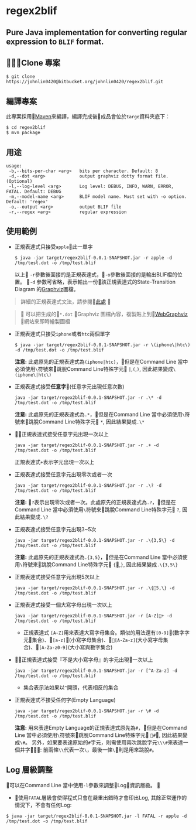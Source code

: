 regex2blif
=============

Pure Java implementation for converting regular expression to `BLIF` format.
-------------

## Clone 專案
```
$ git clone https://johnlin0420@bitbucket.org/johnlin0420/regex2blif.git
```

## 編譯專案
此專案採用[Maven](https://maven.apache.org/)來編譯，編譯完成後成品會位於`targe`資料夾底下：
```
$ cd regex2blif
$ mvn package
```

## 用途
```
usage: 
 -b,--bits-per-char <arg>   bits per character. Default: 8
 -d,--dot <arg>             output graphviz dotty format file. (Optional)
 -l,--log-level <arg>       Log level: DEBUG, INFO, WARN, ERROR, FATAL. Default: DEBUG
 -m,--model-name <arg>      BLIF model name. Must set with -o option. Default: 'regex'
 -o,--output <arg>          output BLIF file
 -r,--regex <arg>           regular expression
```

## 使用範例
* 正規表達式只接受`apple`此一單字
    ```
    $ java -jar target/regex2blif-0.0.1-SNAPSHOT.jar -r apple -d /tmp/test.dot -o /tmp/test.blif
    ```
    以上 `-r`參數後面接的是正規表達式，`-o`參數後面接的是輸出BLIF檔的位置。 `-d` 參數可省略，表示輸出一份該正規表達式的State-Transition Diagram 的[Graphviz](http://www.graphviz.org/)圖檔。

 > 詳細的正規表達式文法，請參閱[此處](http://www.brics.dk/automaton/doc/index.html)
 

 > 可以把生成的`*.dot` Graphviz 圖檔內容，複製貼上到[WebGraphviz](http://www.webgraphviz.com/) 網站來即時繪製圖檔


* 正規表達式只接受`iphone`或者`htc`兩個單字
    ```
    $ java -jar target/regex2blif-0.0.1-SNAPSHOT.jar -r \(iphone\|htc\) -d /tmp/test.dot -o /tmp/test.blif
    ```
    
    **注意:** 此處原先的正規表達式為`(iphone|htc)`，但是在Command Line 當中必須使用`\`符號來跳脫Command Line特殊字元 `|`,`(`,`)`, 因此結果變成`\(iphone\|htc\)`

* 正規表達式接受**任意字**(任意字元出現任意次數)
    ```
    java -jar target/regex2blif-0.0.1-SNAPSHOT.jar -r .\* -d /tmp/test.dot -o /tmp/test.blif
    ```
    
    **注意:** 此處原先的正規表達式為`.*`，但是在Command Line 當中必須使用`\`符號來跳脫Command Line特殊字元 `*`, 因此結果變成`.\*`

* 正規表達式接受任意字元出現一次以上
    ```
    java -jar target/regex2blif-0.0.1-SNAPSHOT.jar -r .+ -d /tmp/test.dot -o /tmp/test.blif
    ```
    正規表達式`+`表示字元出現一次以上

* 正規表達式接受任意字元出現零次或者一次
    ```
    java -jar target/regex2blif-0.0.1-SNAPSHOT.jar -r .\? -d /tmp/test.dot -o /tmp/test.blif
    ```
    
    **注意:** `?`表示出現零次或者一次。此處原先的正規表達式為`.?`，但是在Command Line 當中必須使用`\`符號來跳脫Command Line特殊字元 `?`, 因此結果變成`.\?`

* 正規表達式接受任意字元出現3~5次
    ```
    java -jar target/regex2blif-0.0.1-SNAPSHOT.jar -r .\{3,5\} -d /tmp/test.dot -o /tmp/test.blif
    ```
    
    **注意:** 此處原先的正規表達式為`.{3,5}`，但是在Command Line 當中必須使用`\`符號來跳脫Command Line特殊字元 `{`,`}`, 因此結果變成`.\{3,5\}`

* 正規表達式接受任意字元出現5次以上
    ```
    java -jar target/regex2blif-0.0.1-SNAPSHOT.jar -r .\{5,\} -d /tmp/test.dot -o /tmp/test.blif
    ```
* 正規表達式接受一個大寫字母出現一次以上
    ```
    java -jar target/regex2blif-0.0.1-SNAPSHOT.jar -r [A-Z]+ -d /tmp/test.dot -o /tmp/test.blif
    ```
    * 正規表達式 `[A-Z]`用來表達大寫字母集合。類似的用法還有`[0-9]`(數字字元集合)、`[a-z]`(小寫字母集合)、`[A-Za-z]`(大小寫字母集合)、`[A-Za-z0-9]`(大小寫與數字集合)

* 正規表達式接受『不是大小寫字母』的字元出現一次以上
    ```
    java -jar target/regex2blif-0.0.1-SNAPSHOT.jar -r [^A-Za-z] -d /tmp/test.dot -o /tmp/test.blif
    ```
    * 集合表示法如果以`^`開頭，代表相反的集合

* 正規表達式不接受任何字(Empty Language)
    ```
    java -jar target/regex2blif-0.0.1-SNAPSHOT.jar -r \# -d /tmp/test.dot -o /tmp/test.blif
    ```
    
    **注意:** 用來表達Empty Language的正規表達式原先為`#`，但是在Command Line 當中必須使用`\`符號來跳脫Command Line特殊字元 `#`, 因此結果變成`\#`。 另外，如果要表達原始的`#`字元，則需使用兩次跳脫字元`\\\#`來表達一個井字: 前兩條`\\`代表一次`\`，最後一條`\`則是用來跳脫`#`。

## Log 層級調整
可以在Command Line 當中使用`-l`參數來調整Log資訊層級。

* 使用`FATAL`層級會使得程式只會在嚴重出錯時才會印出Log, 其餘正常運作的情況下，不會有任何Log:

```
$ java -jar target/regex2blif-0.0.1-SNAPSHOT.jar -l FATAL -r apple -d /tmp/test.dot -o /tmp/test.blif
```


     